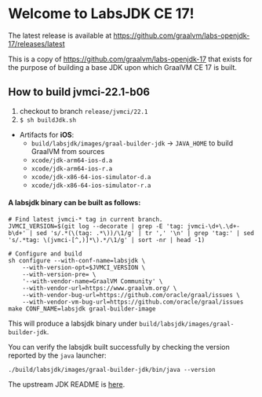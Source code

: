# Welcome to LabsJDK CE 17!

The latest release is available at https://github.com/graalvm/labs-openjdk-17/releases/latest

This is a copy of https://github.com/graalvm/labs-openjdk-17 that
exists for the purpose of building a base JDK upon which GraalVM CE 17 is built.


## How to build jvmci-22.1-b06
1. checkout to branch `release/jvmci/22.1`
2. `$ sh buildJdk.sh`

* Artifacts for **iOS**:
    * `build/labsjdk/images/graal-builder-jdk` -> `JAVA_HOME` to build GraalVM from sources
    * `xcode/jdk-arm64-ios-d.a`
    * `xcode/jdk-arm64-ios-r.a`
    * `xcode/jdk-x86-64-ios-simulator-d.a`
    * `xcode/jdk-x86-64-ios-simulator-r.a`

#### A labsjdk binary can be built as follows:
```
# Find latest jvmci-* tag in current branch.
JVMCI_VERSION=$(git log --decorate | grep -E 'tag: jvmci-\d+\.\d+-b\d+' | sed 's/.*(\(tag: .*\))/\1/g' | tr ',' '\n' | grep 'tag:' | sed 's/.*tag: \(jvmci-[^,)]*\).*/\1/g' | sort -nr | head -1)

# Configure and build
sh configure --with-conf-name=labsjdk \
    --with-version-opt=$JVMCI_VERSION \
    --with-version-pre= \
    '--with-vendor-name=GraalVM Community' \
    --with-vendor-url=https://www.graalvm.org/ \
    --with-vendor-bug-url=https://github.com/oracle/graal/issues \
    --with-vendor-vm-bug-url=https://github.com/oracle/graal/issues
make CONF_NAME=labsjdk graal-builder-image
```
This will produce a labsjdk binary under `build/labsjdk/images/graal-builder-jdk`.

You can verify the labsjdk built successfully by checking the version reported by the `java` launcher:
```
./build/labsjdk/images/graal-builder-jdk/bin/java --version
```

The upstream JDK README is [here](https://github.com/openjdk/jdk17u/blob/master/README.md).
